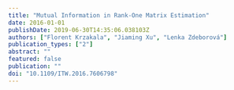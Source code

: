 ```yaml
---
title: "Mutual Information in Rank-One Matrix Estimation"
date: 2016-01-01
publishDate: 2019-06-30T14:35:06.038103Z
authors: ["Florent Krzakala", "Jiaming Xu", "Lenka Zdeborová"]
publication_types: ["2"]
abstract: ""
featured: false
publication: ""
doi: "10.1109/ITW.2016.7606798"
---
```


